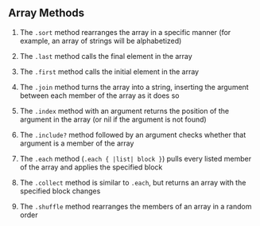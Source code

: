 ## Array Methods

1. The `.sort` method rearranges the array in a specific manner (for example, an array of strings will be alphabetized)

1. The `.last` method calls the final element in the array

1. The `.first` method calls the initial element in the array

1. The `.join` method turns the array into a string, inserting the argument between each member of the array as it does so

1. The `.index` method with an argument returns the position of the argument in the array (or nil if the argument is not found)

1. The `.include?` method followed by an argument checks whether that argument is a member of the array

1. The `.each` method (`.each { |list| block }`) pulls every listed member of the array and applies the specified block

1. The `.collect` method is similar to `.each`, but returns an array with the specified block changes

1. The `.shuffle` method rearranges the members of an array in a random order
